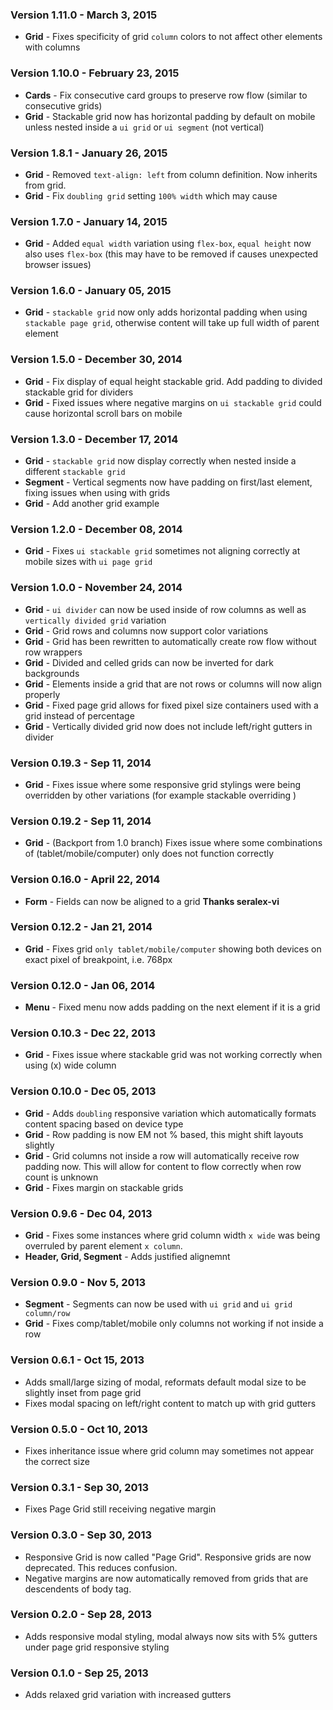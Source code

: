 ### Version 1.11.0 - March 3, 2015

- **Grid** - Fixes specificity of grid `column` colors to not affect other elements with columns

### Version 1.10.0 - February 23, 2015

- **Cards** - Fix consecutive card groups to preserve row flow (similar to consecutive grids)
- **Grid** - Stackable grid now has horizontal padding by default on mobile unless nested inside a `ui grid` or `ui segment` (not vertical)

### Version 1.8.1 - January 26, 2015

- **Grid** - Removed `text-align: left` from column definition. Now inherits from grid.
- **Grid** - Fix `doubling grid` setting `100% width` which may cause

### Version 1.7.0 - January 14, 2015

- **Grid** - Added `equal width` variation using `flex-box`, `equal height` now also uses `flex-box` (this may have to be removed if causes unexpected browser issues)

### Version 1.6.0 - January 05, 2015

- **Grid** - ``stackable grid`` now only adds horizontal padding when using ``stackable page grid``, otherwise content will take up full width of parent element

### Version 1.5.0 - December 30, 2014

- **Grid** - Fix display of equal height stackable grid. Add padding to divided stackable grid for dividers
- **Grid** - Fixed issues where negative margins on ``ui stackable grid`` could cause horizontal scroll bars on mobile

### Version 1.3.0 - December 17, 2014

- **Grid** - ``stackable grid`` now display correctly when nested inside a different ``stackable grid``
- **Segment** - Vertical segments now have padding on first/last element, fixing issues when using with grids
- **Grid** - Add another grid example

### Version 1.2.0 - December 08, 2014

- **Grid** - Fixes ``ui stackable grid`` sometimes not aligning correctly at mobile sizes with ``ui page grid``

### Version 1.0.0 - November 24, 2014

- **Grid** - ``ui divider`` can now be used inside of row columns as well as ``vertically divided grid`` variation
- **Grid** - Grid rows and columns now support color variations
- **Grid** - Grid has been rewritten to automatically create row flow without row wrappers
- **Grid** - Divided and celled grids can now be inverted for dark backgrounds
- **Grid** - Elements inside a grid that are not rows or columns will now align properly
- **Grid** - Fixed page grid allows for fixed pixel size containers used with a grid instead of percentage
- **Grid** - Vertically divided grid now does not include left/right gutters in divider

### Version 0.19.3 - Sep 11, 2014

- **Grid** - Fixes issue where some responsive grid stylings were being overridden by other variations (for example stackable overriding )

### Version 0.19.2 - Sep 11, 2014

- **Grid** - (Backport from 1.0 branch) Fixes issue where some combinations of (tablet/mobile/computer) only does not function correctly

### Version 0.16.0 - April 22, 2014

- **Form** - Fields can now be aligned to a grid **Thanks seralex-vi**

### Version 0.12.2 - Jan 21, 2014

- **Grid** - Fixes grid ``only tablet/mobile/computer`` showing both devices on exact pixel of breakpoint, i.e. 768px

### Version 0.12.0 - Jan 06, 2014

- **Menu** - Fixed menu now adds padding on the next element if it is a grid

### Version 0.10.3 - Dec 22, 2013

- **Grid** - Fixes issue where stackable grid was not working correctly when using (x) wide column

### Version 0.10.0 - Dec 05, 2013

- **Grid** - Adds ``doubling`` responsive variation which automatically formats content spacing based on device type
- **Grid** - Row padding is now EM not % based, this might shift layouts slightly
- **Grid** - Grid columns not inside a row will automatically receive row padding now. This will allow for content to flow correctly when row count is unknown
- **Grid** - Fixes margin on stackable grids

### Version 0.9.6 - Dec 04, 2013

- **Grid** - Fixes some instances where grid column width ``x wide`` was being overruled by parent element ``x column``.
- **Header, Grid, Segment** - Adds justified alignemnt

### Version 0.9.0 - Nov 5, 2013

- **Segment** - Segments can now be used with ``ui grid`` and ``ui grid column/row``
- **Grid** - Fixes comp/tablet/mobile only columns not working if not inside a row

### Version 0.6.1 - Oct 15, 2013

- Adds small/large sizing of modal, reformats default modal size to be slightly inset from page grid
- Fixes modal spacing on left/right content to match up with grid gutters

### Version 0.5.0 - Oct 10, 2013

- Fixes inheritance issue where grid column may sometimes not appear the correct size

### Version 0.3.1 - Sep 30, 2013

- Fixes Page Grid still receiving negative margin

### Version 0.3.0 - Sep 30, 2013

- Responsive Grid is now called "Page Grid". Responsive grids are now deprecated. This reduces confusion.
- Negative margins are now automatically removed from grids that are descendents of body tag.

### Version 0.2.0 - Sep 28, 2013

- Adds responsive modal styling, modal always now sits with 5% gutters under page grid responsive styling

### Version 0.1.0 - Sep 25, 2013

- Adds relaxed grid variation with increased gutters